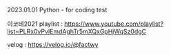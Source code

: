 2023.01.01 Python - for coding test

이코테2021 playlist : https://www.youtube.com/playlist?list=PLRx0vPvlEmdAghTr5mXQxGpHjWqSz0dgC

velog : https://velog.io/@factwy
